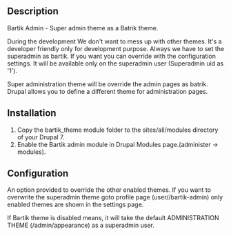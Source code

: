 Description
-----------

  Bartik Admin - Super admin theme as a Batrik theme.

  During the development We don't want to mess up with other themes. It's a developer friendly only for development purpose. Always we have to set the superadmin as bartik. If you want you can override with the configuration settings. It will be available only on the superadmin user (Superadmin uid as '1').

  Super administration theme will be override the admin pages as batrik. Drupal allows you to define a different theme for administration pages.

Installation
------------

1) Copy the bartik_theme module folder to the sites/all/modules directory of your Drupal 7. 
2) Enable the Bartik admin module in Drupal Modules page.(administer -> modules).

Configuration
-------------

An option provided to override the other enabled themes.
If you want to overwrite the superadmin theme goto profile page (user/<uid>/bartik-admin)
only enabled themes are shown in the settings page.

If Bartik theme is disabled means, it will take the default ADMINISTRATION THEME (/admin/appearance) as a superadmin user.